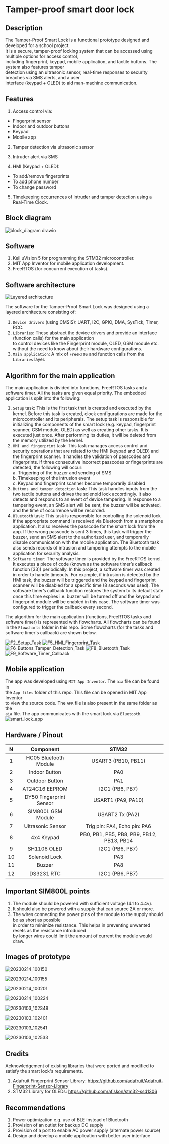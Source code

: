 # Tamper-proof smart door lock  

## Description  
The Tamper-Proof Smart Lock is a functional prototype designed and developed for a school project.   
It is a secure, tamper-proof locking system that can be accessed using multiple options for access control,   
including fingerprint, keypad, mobile application, and tactile buttons. The system also features tamper   
detection using an ultrasonic sensor, real-time responses to security breaches via SMS alerts, and a user   
interface (keypad + OLED) to aid man-machine communication.  

## Features  
1. Access control via:  
- Fingerprint sensor  
- Indoor and outdoor buttons  
- Keypad  
- Mobile app  
2. Tamper detection via ultrasonic sensor  

3. Intruder alert via SMS  

4. HMI (Keypad + OLED):    
- To add/remove fingerprints  
- To add phone number   
- To change password   

5. Timekeeping occurrences of intruder and tamper detection using a Real-Time Clock.         

## Block diagram  
![block_diagram drawio](https://user-images.githubusercontent.com/46250887/219887347-b687955b-d9e1-4335-9081-6a45ee540765.png)   

## Software  
1. Keil uVision 5 for programming the STM32 microcontroller.  
2. MIT App Inventor for mobile application development.   
3. FreeRTOS (for concurrent execution of tasks).   

## Software architecture  
![Layered architecture](https://user-images.githubusercontent.com/46250887/224175922-1c03e6f9-ef71-46db-a4cd-f25f12cb3bbb.png)  

The software for the Tamper-Proof Smart Lock was designed using a layered architecture consisting of:   

1. ``Device drivers`` (using CMSIS): UART, I2C, GPIO, DMA, SysTick, Timer, RCC.  
2. ``Libraries``: These abstract the device drivers and provide an interface (function calls) for the main application  
to control devices like the Fingerprint module, OLED, GSM module etc. without the need to know about their hardware configurations.  
3. ``Main application``: A mix of ``FreeRTOS`` and function calls from the ``Libraries`` layer.      

## Algorithm for the main application  
The main application is divided into functions, FreeRTOS tasks and a software timer. All the tasks are given equal priority. The embedded application is split into the following:  

1. ``Setup`` task: This is the first task that is created and executed by the kernel. Before this task is created, clock configurations are made for the microcontroller and its peripherals. The setup task is responsible for initializing the components of the smart lock (e.g. keypad, fingerprint scanner, GSM module, OLED) as well as creating other tasks. It is executed just once. After performing its duties, it will be deleted from the memory utilized by the kernel.  
2. ``HMI and fingerprint`` task: This task manages access control and security operations that are related to the HMI (keypad and OLED) and the fingerprint scanner. It handles the validation of passcodes and fingerprints. If three consecutive incorrect passcodes or fingerprints are detected, the following will occur:  
  a. Triggering of the buzzer and sending of SMS  
  b. Timekeeping of the intrusion event  
  c. Keypad and fingerprint scanner become temporarily disabled  
3. ``Buttons and tamper detection`` task: This task handles inputs from the two tactile buttons and drives the solenoid lock accordingly. It also detects and responds to an event of device tampering. In response to a tampering event, an SMS alert will be sent, the buzzer will be activated, and the time of occurrence will be recorded.    
4. ``Bluetooth`` task: This task is responsible for controlling the solenoid lock if the appropriate command is received via Bluetooth from a smartphone application. It also receives the passcode for the smart lock from the app. If the wrong passcode is sent 3 times, this task will trigger the buzzer, send an SMS alert to the authorized user, and temporarily disable communication with the mobile application. The Bluetooth task also sends records of intrusion and tampering attempts to the mobile application for security analysis.  
5. ``Software timer``: The software timer is provided by the FreeRTOS kernel. It executes a piece of code (known as the software timer’s callback function [33]) periodically. In this project, a software timer was created in order to handle timeouts. For example, if intrusion is detected by the HMI task, the buzzer will be triggered and the keypad and fingerprint scanner will be disabled for a specific time (8 seconds was used). The software timer’s callback function restores the system to its default state once this time expires i.e. buzzer will be turned off and the keypad and fingerprint module will be enabled in this case. The software timer was configured to trigger the callback every second.  

The algorithm for the main application (functions, FreeRTOS tasks and software timer) is represented with flowcharts. All flowcharts can be found in the ``Flowcharts`` folder in this repo. Some flowcharts (for the tasks and software timer's callback) are shown below.  

![F2_Setup_Task](https://user-images.githubusercontent.com/46250887/226142894-350011ef-5e51-4ae0-91ef-b2a3f26ded06.png "Setup task") ![F5_HMI_Fingerprint_Task](https://user-images.githubusercontent.com/46250887/226142899-ce99c769-a29f-498c-9dac-63e7bccfa13c.png) ![F6_Buttons_Tamper_Detection_Task](https://user-images.githubusercontent.com/46250887/226142919-4cb7385c-01e4-4b01-af2b-87e6214a570e.png) ![F8_Bluetooth_Task](https://user-images.githubusercontent.com/46250887/226142926-9396477c-d80d-446c-a15b-9d8ffaf74dc0.png) ![F9_Software_Timer_Callback](https://user-images.githubusercontent.com/46250887/226142933-933fd40e-9cfb-4ee1-bf37-3ad427eab305.png)  

## Mobile application  
The app was developed using ``MIT App Inventor``. The ``aia`` file can be found in  
the ``App files`` folder of this repo. This file can be opened in MIT App Inventor  
to view the source code. The ``APK`` file is also present in the same folder as the  
``aia`` file. The app communicates with the smart lock via ``Bluetooth``.  
![smart_lock_app](https://user-images.githubusercontent.com/46250887/223219502-15954848-4aee-4515-b2ed-a8cfea6cb61c.jpg)   

## Hardware / Pinout
|  N   |  Component     | STM32                            |  
| :------: | :------: | :------: |  
1   |   HC05 Bluetooth Module     |  USART3 (PB10, PB11)                           |   
2   |   Indoor Button       |  PA0                            |   
3   |   Outdoor Button       |  PA1   |  
4   |   AT24C16 EEPROM       |  I2C1 (PB6, PB7)   |    
5   |   DY50 Fingerprint Sensor   | USART1 (PA9, PA10)   |   
6   |   SIM800L GSM Module      |   USART2 Tx (PA2)   |   
7   |   Ultrasonic Sensor           |   Trig pin: PA4, Echo pin: PA6   |     
8   |   4x4 Keypad       |  PB0, PB1, PB5, PB8, PB9, PB12, PB13, PB14  |     
9   |   SH1106  OLED    |   I2C1 (PB6, PB7)  |   
10  |   Solenoid Lock   |   PA3   |     
11  |   Buzzer      |   PA8   |     
12  |   DS3231  RTC   |   I2C1 (PB6, PB7)  |   

## Important SIM800L points  
1. The module should be powered with sufficient voltage (4.1 to 4.4v).  
2. It should also be powered with a supply that can source 2A or more.  
3. The wires connecting the power pins of the module to the supply should be as short as possible   
in order to minimize resistance. This helps in preventing unwanted resets as the resistance introduced    
by longer wires could limit the amount of current the module would draw.   

## Images of prototype  

![20230214_100150](https://user-images.githubusercontent.com/46250887/218695341-854c8ac2-5f41-40c8-8c51-136155ccb4ab.jpg)

![20230214_100155](https://user-images.githubusercontent.com/46250887/218695788-5e97ac57-4694-493b-84dd-bd5a98e1836b.jpg)

![20230214_100201](https://user-images.githubusercontent.com/46250887/218695384-c2354e53-0bb2-4330-9c62-f33aa4c8f0eb.jpg)

![20230214_100224](https://user-images.githubusercontent.com/46250887/218695462-d884f2eb-eaef-4798-b935-7daa5b8e202b.jpg)

![20230103_102348](https://user-images.githubusercontent.com/46250887/210335882-975661a0-fde1-4a5d-8249-8ec0525b2334.jpg)  

![20230103_102401](https://user-images.githubusercontent.com/46250887/210335912-574271c0-df18-410e-85a2-cb47c12eabd1.jpg)  

![20230103_102541](https://user-images.githubusercontent.com/46250887/210335947-0569a6c0-065f-4610-aa5f-1f1278c975b3.jpg)  

![20230103_102533](https://user-images.githubusercontent.com/46250887/210335978-96057d95-0fb2-41ab-ae00-ca529f5605fd.jpg)  

## Credits  
Acknowledgement of existing libraries that were ported and modified to satisfy the smart lock's requirements.   
1. Adafruit Fingerprint Sensor Library: https://github.com/adafruit/Adafruit-Fingerprint-Sensor-Library  
2. STM32 Library for OLEDs: https://github.com/afiskon/stm32-ssd1306  

## Recommendations  
1. Power optimization e.g. use of BLE instead of Bluetooth 
2. Provision of an outlet for backup DC supply  
3. Provision of a port to enable AC power supply (alternate power source)  
4. Design and develop a mobile application with better user interface  

